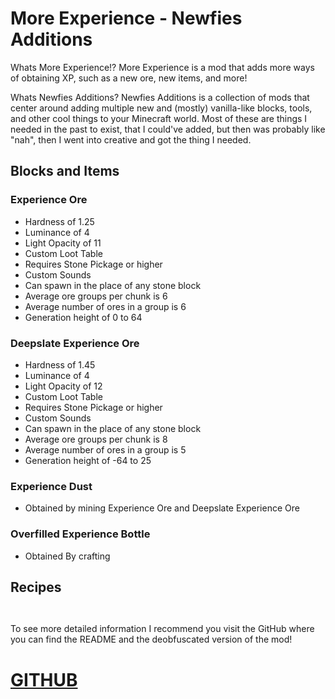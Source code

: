 # More Experience - Newfies Additions

Whats More Experience!? More Experience is a mod that adds more ways of obtaining XP, such as a new ore, new items, and more!

Whats Newfies Additions? Newfies Additions is a collection of mods that center around adding multiple new and (mostly) vanilla-like blocks, tools, and other cool things to your Minecraft world. Most of these are things I needed in the past to exist, that I could've added, but then was probably like "nah", then I went into creative and got the thing I needed.

## Blocks and Items

### Experience Ore

- Hardness of 1.25
- Luminance of 4
- Light Opacity of 11
- Custom Loot Table
- Requires Stone Pickage or higher
- Custom Sounds
- Can spawn in the place of any stone block
- Average ore groups per chunk is 6
- Average number of ores in a group is 6
- Generation height of 0 to 64

### Deepslate Experience Ore

- Hardness of 1.45
- Luminance of 4
- Light Opacity of 12
- Custom Loot Table
- Requires Stone Pickage or higher
- Custom Sounds
- Can spawn in the place of any stone block
- Average ore groups per chunk is 8
- Average number of ores in a group is 5
- Generation height of -64 to 25	

### Experience Dust

- Obtained by mining Experience Ore and Deepslate Experience Ore

### Overfilled Experience Bottle

- Obtained By crafting

## Recipes

![]()

![]()

To see more detailed information I recommend you visit the GitHub where you can find the README and the deobfuscated version of the mod!

# [GITHUB](https://github.com/Newfies/Minecraft-Mods/tree/main/More%20Experience/)